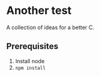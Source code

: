 <h1>Another test</h1>
<p>A collection of ideas for a better C.

</p>
<h2>Prerequisites</h2>
<ol>
<li>Install node</li>
<li><code>npm install</code></li>
</ol>

